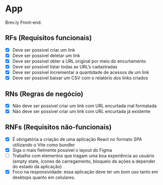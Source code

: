 # App

Brev.ly Front-end.

## RFs (Requisitos funcionais)

- [x] Deve ser possível criar um link
- [x] Deve ser possível deletar um link
- [x] Deve ser possível obter a URL original por meio do encurtamento
- [x] Deve ser possível listar todas as URL’s cadastradas
- [x] Deve ser possível incrementar a quantidade de acessos de um link
- [x] Deve ser possível baixar um CSV com o relatório dos links criados

## RNs (Regras de negócio)

- [x] Não deve ser possível criar um link com URL encurtada mal formatada
- [x] Não deve ser possível criar um link com URL encurtada já existente

## RNFs (Requisitos não-funcionais)

- [x] É obrigatória a criação de uma aplicação React no formato SPA utilizando o Vite como bundler
- [x] Siga o mais fielmente possível o layout do Figma
- [ ] Trabalhe com elementos que tragam uma boa experiência ao usuário (empty state, ícones de carregamento, bloqueio de ações a depender do estado da aplicação)
- [x] Foco na responsividade: essa aplicação deve ter um bom uso tanto em desktops quanto em celulares.